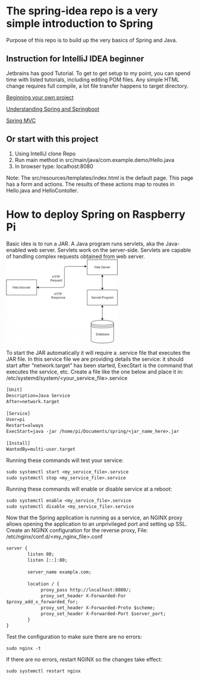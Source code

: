# The spring-idea repo is a very simple introduction to Spring
Purpose of this repo is to build up the very basics of Spring and Java.

## Instruction for IntelliJ IDEA beginner
Jetbrains has good Tutorial.  To get to get setup to my point, you can spend time with listed tutorials, including editing POM files.  Any simple HTML change requires full compile, a lot file transfer happens to target directory.

[Beginning your own project](https://www.jetbrains.com/help/idea/your-first-spring-application.html)

[Understanding Spring and Springboot](https://dzone.com/articles/the-springbootapplication-annotation-example-in-ja#)

[Spring MVC](https://spring.io/guides/gs/serving-web-con)

## Or start with this project
<OL> 
<LI>Using IntelliJ clone Repo</LI>
<LI>Run main method in src/main/java/com.example.demo/Hello.java</LI>
<LI>In browser type: localhost:8080</LI>
</OL>
Note: The src/resources/templates/index.html is the default page. This page has a form and actions.  The results of these actions map to routes in Hello.java and HelloContoller.

# How to deploy Spring on Raspberry Pi
Basic ides is to run a JAR.  A Java program runs servlets, aka the Java-enabled web server.  Servlets work on the server-side. Servlets are capable of handling complex requests obtained from web server.
![Visual of Web Service](https://github.com/nighthawkcoders/spring-idea/blob/master/assets/javaservlets.png)

To start the JAR automatically it will require a .service file that executes the JAR file. In this service file we are providing details the service: it should start after “network.target” has been started, ExecStart is the command that executes the service, etc. Create a file like the one below and place it in: /etc/systemd/system/<your_service_file>.service

    [Unit]
    Description=Java Service
    After=network.target

    [Service]
    User=pi
    Restart=always
    ExecStart=java -jar /home/pi/Documents/spring/<jar_name_here>.jar

    [Install]
    WantedBy=multi-user.target 
 
Running these commands will test your service:
 
    sudo systemctl start <my_service_file>.service
    sudo systemctl stop <my_service_file>.service

Running these commands will enable or disable service at a reboot:

    sudo systemctl enable <my_service_file>.service
    sudo systemctl disable <my_service_file>.service

Now that the Spring application is running as a service, an NGINX proxy allows opening the application to an unprivileged port and setting up SSL.
Create an NGINX configuration for the reverse proxy, File: /etc/nginx/conf.d/<my_nginx_file>.conf
    
    server {
            listen 80;
            listen [::]:80;
    
            server_name example.com;
    
            location / {
                 proxy_pass http://localhost:8080/;
                 proxy_set_header X-Forwarded-For $proxy_add_x_forwarded_for;
                 proxy_set_header X-Forwarded-Proto $scheme;
                 proxy_set_header X-Forwarded-Port $server_port;
            }
    }

Test the configuration to make sure there are no errors:

    sudo nginx -t

If there are no errors, restart NGINX so the changes take effect:

    sudo systemctl restart nginx